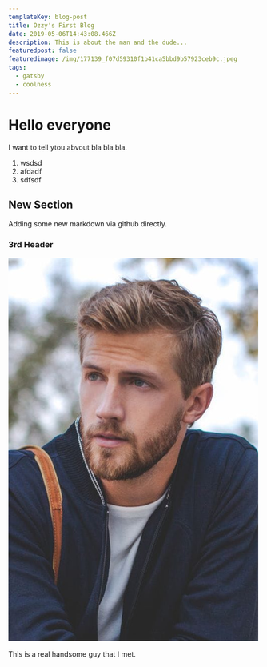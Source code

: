 ```yaml
---
templateKey: blog-post
title: Ozzy's First Blog
date: 2019-05-06T14:43:08.466Z
description: This is about the man and the dude...
featuredpost: false
featuredimage: /img/177139_f07d59310f1b41ca5bbd9b57923ceb9c.jpeg
tags:
  - gatsby
  - coolness
---
```

# Hello everyone

I want to tell ytou abvout bla bla bla.

1. wsdsd
2. afdadf
3. sdfsdf

## New Section

Adding some new markdown via github directly.

### 3rd Header



![Some handsome guy](https://raw.githubusercontent.com/ozzyknox/netlifycms-repo/master/static/img/177139_f07d59310f1b41ca5bbd9b57923ceb9c.jpeg "Cool dude")

This is a real handsome guy that I met.
